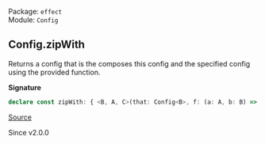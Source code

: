 Package: `effect`<br />
Module: `Config`<br />

## Config.zipWith

Returns a config that is the composes this config and the specified config
using the provided function.

**Signature**

```ts
declare const zipWith: { <B, A, C>(that: Config<B>, f: (a: A, b: B) => C): (self: Config<A>) => Config<C>; <A, B, C>(self: Config<A>, that: Config<B>, f: (a: A, b: B) => C): Config<C>; }
```

[Source](https://github.com/Effect-TS/effect/tree/main/packages/effect/src/Config.ts#L509)

Since v2.0.0